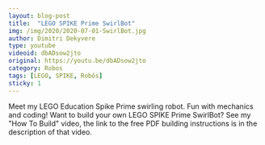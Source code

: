 ```yaml
---
layout: blog-post
title:  "LEGO SPIKE Prime SwirlBot"
img: /img/2020/2020-07-01-SwirlBot.jpg
author: Dimitri Dekyvere
type: youtube
videoid: dbADsow2jto
original: https://youtu.be/dbADsow2jto
category: Robos
tags: [LEGO, SPIKE, Robôs]
sticky: 1
---
```

Meet my LEGO Education Spike Prime swirling robot. Fun with mechanics and coding!
Want to build your own LEGO SPIKE Prime SwirlBot? See my "How To Build" video, the link to the free PDF building instructions is in the description of that video.
